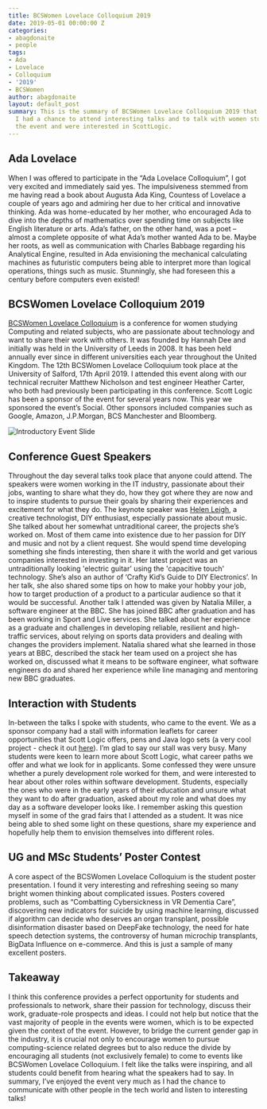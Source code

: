```yaml
---
title: BCSWomen Lovelace Colloquium 2019
date: 2019-05-01 00:00:00 Z
categories:
- abagdonaite
- people
tags:
- Ada
- Lovelace
- Colloquium
- '2019'
- BCSWomen
author: abagdonaite
layout: default_post
summary: This is the summary of BCSWomen Lovelace Colloquium 2019 that I attended.
  I had a chance to attend interesting talks and to talk with women students who attended
  the event and were interested in ScottLogic.
---
```


## Ada Lovelace

When I was offered to participate in the “Ada Lovelace Colloquium”, I got very excited and immediately said yes. The impulsiveness stemmed from me having read a book about Augusta Ada King, Countess of Lovelace a couple of years ago and admiring her due to her critical and innovative thinking. Ada was home-educated by her mother, who encouraged Ada to dive into the depths of mathematics over spending time on subjects like English literature or arts. Ada’s father, on the other hand, was a poet – almost a complete opposite of what Ada’s mother wanted Ada to be. Maybe her roots, as well as communication with Charles Babbage regarding his Analytical Engine, resulted in Ada envisioning the mechanical calculating machines as futuristic computers being able to interpret more than logical operations, things such as music. Stunningly, she had foreseen this a century before computers even existed!

## BCSWomen Lovelace Colloquium 2019

[BCSWomen Lovelace Colloquium](https://bcswomenlovelace.bcs.org/) is a conference for women studying Computing and related subjects, who are passionate about technology and want to share their work with others. It was founded by Hannah Dee and initially was held in the University of Leeds in 2008. It has been held annually ever since in different universities each year throughout the United Kingdom. The 12th BCSWomen Lovelace Colloquium took place at the University of Salford, 17th April 2019. I attended this event along with our technical recruiter Matthew Nicholson and test engineer Heather Carter, who both had previously been participating in this conference. Scott Logic has been a sponsor of the event for several years now. This year we sponsored the event’s Social. Other sponsors included companies such as Google, Amazon, J.P.Morgan, BCS Manchester and Bloomberg. 

![Introductory Event Slide]({{site.baseurl}}/abagdonaite/assets/adaLovelaceSlide.jpg)

## Conference Guest Speakers

Throughout the day several talks took place that anyone could attend. The speakers were women working in the IT industry, passionate about their jobs, wanting to share what they do, how they got where they are now and to inspire students to pursue their goals by sharing their experiences and excitement for what they do.
The keynote speaker was [Helen Leigh]( https://twitter.com/helenleigh), a creative technologist, DIY enthusiast, especially passionate about music. She talked about her somewhat untraditional career, the projects she’s worked on. Most of them came into existence due to her passion for DIY and music and not by a client request. She would spend time developing something she finds interesting, then share it with the world and get various companies interested in investing in it. Her latest project was an untraditionally looking 'electric guitar' using the 'capacitive touch' technology. She’s also an author of ‘Crafty Kid’s Guide to DIY Electronics’. In her talk, she also shared some tips on how to make your hobby your job, how to target production of a product to a particular audience so that it would be successful.
Another talk I attended was given by Natalia Miller, a software engineer at the BBC. She has joined BBC after graduation and has been working in Sport and Live services. She talked about her experience as a graduate and challenges in developing reliable, resilient and high-traffic services, about relying on sports data providers and dealing with changes the providers implement. Natalia shared what she learned in those years at BBC, described the stack her team used on a project she has worked on, discussed what it means to be software engineer, what software engineers do and shared her experience while line managing and mentoring new BBC graduates.

## Interaction with Students

In-between the talks I spoke with students, who came to the event. We as a sponsor company had a stall with information leaflets for career opportunities that Scott Logic offers, pens and Java logo sets (a very cool project - check it out [here](https://github.com/ScottLogic/logo-bricks)). I’m glad to say our stall was very busy. Many students were keen to learn more about Scott Logic, what career paths we offer and what we look for in applicants. Some confessed they were unsure whether a purely development role worked for them, and were interested to hear about other roles within software development. Students, especially the ones who were in the early years of their education and unsure what they want to do after graduation, asked about my role and what does my day as a software developer looks like. I remember asking this question myself in some of the grad fairs that I attended as a student. It was nice being able to shed some light on these questions, share my experience and hopefully help them to envision themselves into different roles.

## UG and MSc Students’ Poster Contest

A core aspect of the BCSWomen Lovelace Colloquium is the student poster presentation. I found it very interesting and refreshing seeing so many bright women thinking about complicated issues. Posters covered problems, such as “Combatting Cybersickness in VR Dementia Care”, discovering new indicators for suicide by using machine learning, discussed if algorithm can decide who deserves an organ transplant, possible disinformation disaster based on DeepFake technology, the need for hate speech detection systems, the controversy of human microchip transplants, BigData Influence on e-commerce. And this is just a sample of many excellent posters.

## Takeaway

I think this conference provides a perfect opportunity for students and professionals to network, share their passion for technology, discuss their work, graduate-role prospects and ideas. I could not help but notice that the vast majority of people in the events were women, which is to be expected given the context of the event. However, to bridge the current gender gap in the industry, it is crucial not only to encourage women to pursue computing-science related degrees but to also reduce the divide by encouraging all students (not exclusively female) to come to events like BCSWomen Lovelace Colloquium. I felt like the talks were inspiring, and all students could benefit from hearing what the speakers had to say. In summary, I’ve enjoyed the event very much as I had the chance to communicate with other people in the tech world and listen to interesting talks!
